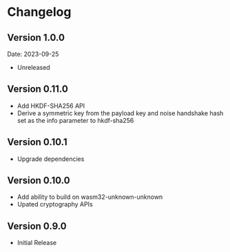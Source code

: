 # Changelog

## Version 1.0.0

Date: 2023-09-25

- Unreleased

## Version 0.11.0

- Add HKDF-SHA256 API
- Derive a symmetric key from the payload key and noise handshake hash set
  as the info parameter to hkdf-sha256

## Version 0.10.1

- Upgrade dependencies

## Version 0.10.0

- Add ability to build on wasm32-unknown-unknown
- Upated cryptography APIs

## Version 0.9.0

- Initial Release

